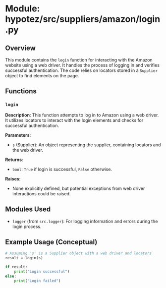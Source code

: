 # Module: hypotez/src/suppliers/amazon/login.py

## Overview

This module contains the `login` function for interacting with the Amazon website using a web driver. It handles the process of logging in and verifies successful authentication.  The code relies on locators stored in a `Supplier` object to find elements on the page.


## Functions

### `login`

**Description**: This function attempts to log in to Amazon using a web driver. It utilizes locators to interact with the login elements and checks for successful authentication.


**Parameters**:

- `s` (Supplier): An object representing the supplier, containing locators and the web driver.


**Returns**:

- `bool`: `True` if login is successful, `False` otherwise.


**Raises**:

- None explicitly defined, but potential exceptions from web driver interactions could be raised.


## Modules Used

- `logger` (from `src.logger`): For logging information and errors during the login process.


## Example Usage (Conceptual)

```python
# Assuming 's' is a Supplier object with a web driver and locators
result = login(s)

if result:
    print("Login successful")
else:
    print("Login failed")
```


```